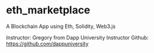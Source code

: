 # eth_marketplace
A Blockchain App using Eth, Solidity, Web3.js

Instructor: Gregory from Dapp University
Instructor Github: https://github.com/dappuniversity
